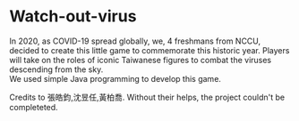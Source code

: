 # Watch-out-virus
In 2020, as COVID-19 spread globally, we, 4 freshmans from NCCU, decided to create this little game to commemorate this historic year. Players will take on the roles of iconic Taiwanese figures to combat the viruses descending from the sky.  
We used simple Java programming to develop this game. 


Credits to 張皓鈞,沈昱任,黃柏喬. Without their helps, the project couldn't be completeted.


